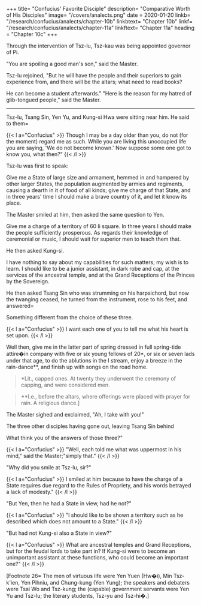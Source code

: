 +++
title=  "Confucius' Favorite Disciple"
description=  "Comparative Worth of His Disciples"
image=  "/covers/analects.png"
date = 2020-01-20
linkb=  "/research/confucius/analects/chapter-10b"
linkbtext=  "Chapter 10b"
linkf=  "/research/confucius/analects/chapter-11a"
linkftext=  "Chapter 11a"
heading =  "Chapter 10c"
+++


Through the intervention of Tsz-lu, Tsz-kau was being appointed governor of Pi. 

"You are spoiling a good man's son," said the Master. 

Tsz-lu rejoined, "But he will have the people and their superiors to gain experience from, and there will be the altars; what need to read books? 

He can become a student afterwards." "Here is the reason for my hatred of glib-tongued people," said the Master. 

---

Tsz-lu, Tsang Sin, Yen Yu, and Kung-si Hwa were sitting near him. He said to them= 

{{< l a="Confucius" >}}
Though I may be a day older than you, do not (for the moment) regard me as such. While you are living this unoccupied life you are saying, 'We do not become known.' Now suppose some one got to know you, what then?"
{{< /l >}}

Tsz-lu was first to speak:

<div class="right tsz-lu">
Give me a State of large size and armament, hemmed in and hampered by other larger States, the population augmented by armies and regiments, causing a dearth in it of food of all kinds; give me charge of that State, and in three years' time I should make a brave country of it, and let it know its place.
</div>


The Master smiled at him, then asked the same question to Yen.

<div class="right yen-yu">
Give me a charge of a territory of 60 li square. In three years I should make the people sufficiently prosperous. As regards their knowledge of ceremonial or music, I should wait for superior men to teach them that.
</div>

He then asked Kung-si.

<div class="right kung-si">
I have nothing to say about my capabilities for such matters; my wish is to learn.  I should like to be a junior assistant, in dark robe and cap, at the services of the ancestral temple, and at the Grand Receptions of the Princes by the Sovereign.
</div>

He then asked Tsang Sin who was strumming on his harpsichord, but now the twanging ceased, he turned from the instrument, rose to his feet, and answered=  

<div class="right tsang-sin">
Something different from the choice of these three.
</div>

{{< l a="Confucius" >}}
I want each one of you to tell me what his heart is set upon.
{{< /l >}}

<div class="right tsang-sin">
Well then, give me in the latter part of spring dressed in full spring-tide attire�in company with five or six young fellows of 20*, or six or seven lads under that age, to do the ablutions in the I stream, enjoy a breeze in the rain-dance**,  and finish up with songs on the road home.
</div>

> *Lit., capped ones. At twenty they underwent the ceremony of capping, and were considered men.

> **I.e., before the altars, where offerings were placed with prayer for rain. A religious dance.] 


The Master sighed and exclaimed, "Ah, I take with you!"

The three other disciples having gone out, leaving Tsang Sin behind

<div class="right tsang-sin">
What think you of the answers of those three?" 
</div>

{{< l a="Confucius" >}}
"Well, each told me what was uppermost in his mind," said the Master;"simply that." 
{{< /l >}}

<div class="right tsang-sin">
"Why did you smile at Tsz-lu, sir?" 
</div>

{{< l a="Confucius" >}}
I smiled at him because to have the charge of a State requires due regard to the Rules of Propriety, and his words betrayed a lack of modesty." 
{{< /l >}}

<div class="right tsang-sin">
"But Yen, then he had a State in view, had he not?" 
</div>

{{< l a="Confucius" >}}
"I should like to be shown a territory such as he described which does not amount to a State." 
{{< /l >}}

<div class="right tsang-sin">
"But had not Kung-si also a State in view?" 
</div>

{{< l a="Confucius" >}}
What are ancestral temples and Grand Receptions, but for the feudal lords to take part in? If Kung-si were to become an unimportant assistant at these functions, who could become an important one?" 
{{< /l >}}

[Footnote 26=  The men of virtuous life were Yen Yuen (Hw�i), Min Tsz-k'ien, Yen Pihniu, and Chung-kung (Yen Yung); the speakers and debaters were Tsai Wo and Tsz-kung; the (capable) government servants were Yen Yu and Tsz-lu; the literary students, Tsz-yu and Tsz-hi�.] 
